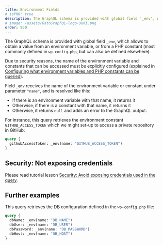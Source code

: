```yaml
---
title: Environment Fields
# isPRO: true
description: The GraphQL schema is provided with global field '_env', which allows to obtain a value from an environment variable, or from a PHP constant.
# image: /assets/GatoGraphQL-logo-suki.png
order: 950
---
```


The GraphQL schema is provided with global field `_env`, which allows to obtain a value from an environment variable, or from a PHP constant (most commonly defined in `wp-config.php`, but can also be defined elsewhere).

Due to security reasons, the name of the environment variable and constants that can be accessed must be explicitly configured (explained in [Configuring what environment variables and PHP constants can be queried](../../config/configuring-what-environment-variables-and-php-constants-can-be-queried/)).

Field `_env` receives the name of the environment variable or constant under parameter `"name"`, and is resolved like this:

- If there is an environment variable with that name, it returns it
- Otherwise, if there is a constant with that name, it returns it
- Otherwise, it returns `null` and adds an error to the GraphQL output.

For instance, this query retrieves the environment constant `GITHUB_ACCESS_TOKEN` which we might set-up to access a private repository in GitHub:

```graphql
query {
  githubAccessToken: _env(name: "GITHUB_ACCESS_TOKEN")
}
```

## Security: Not exposing credentials

Please read tutorial lesson [Security: Avoid exposing credentials used in the query](../../tutorial/security-avoid-exposing-credentials-used-in-the-query).

## Further examples

This query retrieves the DB configuration defined in the `wp-config.php` file:

```graphql
query {
  dbName: _env(name: "DB_NAME")
  dbUser: _env(name: "DB_USER")
  dbPassword: _env(name: "DB_PASSWORD")
  dbHost: _env(name: "DB_HOST")
}
```
